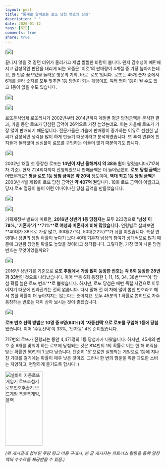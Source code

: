 ```yaml
---
layout: post
title: "통계로 알아보는 로또 당첨 번호의 진실"
description: " "
date: 2020-01-12
tags: [로또]
comments: true
share: true
---
```



[![](https://post-phinf.pstatic.net/20161020_68/1476949449119E2J7U_PNG/161019_%B7%CE%B6%C7_%C4%BF%B9%F6.png?type=w1200)]

끝나지 않을 것 같던 더위가 물러가고 제법 쌀쌀한 바람이 붑니다. 왠지 감수성이 예민해지고 감성적인 판단을 내리게 되는 요즘은 '이것'의 판매량이 4계절 중 가장 높아지는데요, 한 번쯤 꿈꾸었을 놀라운 행운의 기회, 바로 '로또'입니다. 로또는 45개 숫자 중에서 6개를 골라 숫자를 모두 맞추면 1등 당첨이 되는 게임이죠. 여러 명이 1등이 될 수도 있고 1등이 없을 수도 있습니다.

[![](https://post-phinf.pstatic.net/20161020_240/147694946217866mSY_PNG/1.png?type=w1200)]

[![](https://post-phinf.pstatic.net/20161020_210/1476949462213hyBu6_PNG/2.png?type=w1200)]

로또분석업체 로또리치가 2002년부터 2014년까지  계절별 평균 당첨금액을 분석한 결과, 가을 동안 로또가 당첨된 금액이 26억으로 가장 높았는데요. 이는 가을에 로또가 가장 많이 판매되기 때문입니다. 전문가들은 가을에 판매량이 증가하는 이유로 선선한 날씨가 감성적인 생각을 많이 하게 만들기 때문이라고 분석하였습니다. 또 추석 연휴에 친지들과 둘러앉아 심심풀이 로또를 구입하는 이들이 많기 때문이기도 합니다.

[![](https://post-phinf.pstatic.net/20161020_170/1476949462218cACog_PNG/4.png?type=w1200)]

2002년 12월 첫 등장한 로또는 **14년이 지난 올해까지 약 38조 원**이 팔렸습니다(717회차 기준). 현재 724회차까지 진행되었으니 판매금액은 더 늘어났겠죠. **로또** **당첨 금액**은 어땠을까요? **평균 로또 1등 당첨 금액은 약 20억** 정도이며, **역대 최고 1등 당첨 금액**은 2003년 4월 제19회 로또 당첨 금액인 **약 407억 원**입니다. 18회 로또 금액이 이월되고, 당시 로또 열풍이 불어 이런 어마어마한 당첨 금액을 만들었습니다.

[![](https://post-phinf.pstatic.net/20161020_233/1476949462195TR4c0_PNG/3.png?type=w1200)]

[![](https://post-phinf.pstatic.net/20161020_151/1476949462197MFqtY_PNG/5.png?type=w1200)]

기획재정부 발표에 따르면, **2016년 상반기 1등 당첨자**는 모두 223명으로 **'남성'이 78%, '기혼자'가** **71%****로 여성과 미혼자에 비해 많았습니다.** 연령별로 살펴보면 **40대가 38%로 가장 많고, 30대(27%), 50대(22%)**가 뒤를 이었습니다. 특정 연령대나 성별의 당첨 확률이 높다기 보다 40대 기혼자 남성의 참여가 상대적으로 많기 때문에 그만큼 당첨된 확률도 높았을 것이라고 생각됩니다. 그렇다면, 가장 많이 나온 당첨 번호는 무엇이었을까요?

[![](https://post-phinf.pstatic.net/20161020_244/1476949462200GtJAK_PNG/6.png?type=w1200)]

2016년 상반기를 기준으로 **로또 추첨에서 가장 많이 등장한 번호는** **각 8회 등장한 28번과 33번**인 것으로 나타났습니다. 이어 **총 6회 등장한 1, 11, 15, 34, 38번****이 '당첨 확률 높은 로또 번호'**로 뽑혔습니다. 하지만, 로또 당첨은 매번 독립 사건으로 이루어지기 때문에 인과관계는 전혀 없습니다. 다시 말해 전 회 차에 많이 뽑힌 번호라고 해서 뽑힐 확률이 더 높아지지는 않는다는 뜻이지요. 모두 45분의 1 확률로 뽑히므로 자주 등장하는 번호는 재미 삼아 보시는 것이 좋겠습니다.

[![](https://post-phinf.pstatic.net/20161020_218/1476949462267l87PW_PNG/7.png?type=w1200)]

**로또 번호 선택 방법**은 **10명 중 6명(63%)이** **'자동선택'으로 로또를 구입해 1등에 당첨**됐습니다. 이어 '수동선택'이 33%, '반자동' 4% 순이었습니다.  
  
717번의 로또가 진행되는 동안 4,471명의 1등 당첨자가 나왔습니다. 하지만, 45개의 번호 중 6개를 맞춰야 하는 로또에 당첨되는 것은 814만의 1의 확률로 이는 한 해 벼락을 맞는 확률인 50만의 1 보다 낮습니다. 단순히 '운'으로만 실행되는 게임으로 1등에 지나친 기대를 걸기에는 확률이 매우 낮은 것이죠. 그러니 한 번의 행운을 위한 과도한 소비는 지양하고, 현명하게 즐기도록 합시다 :)

<a href="https://coupa.ng/bPsA27" target="_blank" referrerpolicy="unsafe-url"><img src="https://static.coupangcdn.com/image/affiliate/banner/c5ac6667360d2cf09fc6ed449abdf350@2x.jpg" alt="셀바이 자동로또게임기 로또추첨기 로또번호추출기 보드게임 복불복게임, 블랙" width="120" height="240"></a>

_(위 게시글에 첨부된 쿠팡 링크 이용 구매시, 본 글 게시자는 파트너스 활동을 통해 일정액의 수수료를 제공받을 수 있음.)_